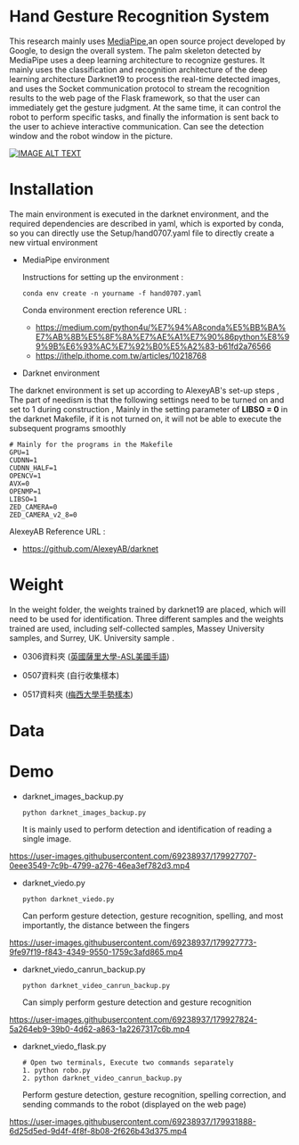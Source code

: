 # Hand Gesture Recognition System

This research mainly uses [MediaPipe](https://google.github.io/mediapipe/),an open source project developed by Google, to design the overall system. The palm skeleton detected by MediaPipe uses a deep learning architecture to recognize gestures. It mainly uses the classification and recognition architecture of the deep learning architecture Darknet19 to process the real-time detected images, and uses the Socket communication protocol to stream the recognition results to the web page of the Flask framework, so that the user can immediately get the gesture judgment. At the same time, it can control the robot to perform specific tasks, and finally the information is sent back to the user to achieve interactive communication. Can see the detection window and the robot window in the picture.

[![IMAGE ALT TEXT ](https://user-images.githubusercontent.com/69238937/179921614-b69f042d-1e04-463d-b551-3a60a7da43c6.png)](https://youtu.be/J3_uRAxIRy4 "Hand Gesture Recognition System" )

# Installation

  The main environment is executed in the darknet environment, and the required dependencies are described in yaml, which is exported by conda, so you can directly use the Setup/hand0707.yaml file to directly create a new virtual environment

* MediaPipe environment

  Instructions for setting up the environment :
  
  ```P
  conda env create -n yourname -f hand0707.yaml
  ```

  Conda environment erection reference URL : 
  * <https://medium.com/python4u/%E7%94%A8conda%E5%BB%BA%E7%AB%8B%E5%8F%8A%E7%AE%A1%E7%90%86python%E8%99%9B%E6%93%AC%E7%92%B0%E5%A2%83-b61fd2a76566>
  * <https://ithelp.ithome.com.tw/articles/10218768>

* Darknet environment

The darknet environment is set up according to AlexeyAB's set-up steps , The part of needism is that the following settings need to be turned on and set to 1 during construction , Mainly in the setting parameter of **LIBSO = 0** in the darknet Makefile, if it is not turned on, it will not be able to execute the subsequent programs smoothly
```P
# Mainly for the programs in the Makefile
GPU=1
CUDNN=1
CUDNN_HALF=1
OPENCV=1
AVX=0
OPENMP=1
LIBSO=1
ZED_CAMERA=0
ZED_CAMERA_v2_8=0
```
  
  AlexeyAB Reference URL :
  
  * <https://github.com/AlexeyAB/darknet>

# Weight

  In the weight folder, the weights trained by darknet19 are placed, which will need to be used for identification. Three different samples and the weights trained are used, including self-collected samples, Massey University samples, and Surrey, UK. University sample .
       
  * 0306資料夾 ([英國薩里大學-ASL美國手語](https://www.kaggle.com/datasets/mrgeislinger/asl-rgb-depth-fingerspelling-spelling-it-out))

  * 0507資料夾 (自行收集樣本)
  
  * 0517資料夾 ([梅西大學手勢樣本](https://www.massey.ac.nz/~albarcza/gesture_dataset2012.html))

# Data


# Demo

* darknet_images_backup.py

  ```P
  python darknet_images_backup.py
  ```

  It is mainly used to perform detection and identification of reading a single image.

https://user-images.githubusercontent.com/69238937/179927707-0eee3549-7c9b-4799-a276-46ea3ef782d3.mp4 

* darknet_viedo.py

  ```P
  python darknet_viedo.py
  ```

  Can perform gesture detection, gesture recognition, spelling, and most importantly, the distance between the fingers

https://user-images.githubusercontent.com/69238937/179927773-9fe97f19-f843-4349-9550-1759c3afd865.mp4

* darknet_viedo_canrun_backup.py

  ```P
  python darknet_video_canrun_backup.py
  ```

  Can simply perform gesture detection and gesture recognition

https://user-images.githubusercontent.com/69238937/179927824-5a264eb9-39b0-4d62-a863-1a2267317c6b.mp4

* darknet_viedo_flask.py

  ```P
  # Open two terminals, Execute two commands separately
  1. python robo.py
  2. python darknet_video_canrun_backup.py
  ```
  
  Perform gesture detection, gesture recognition, spelling correction, and sending commands to the robot (displayed on the web page)

https://user-images.githubusercontent.com/69238937/179931888-6d25d5ed-9d4f-4f8f-8b08-2f626b43d375.mp4


